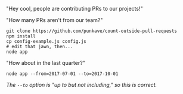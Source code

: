 "Hey cool, people are contributing PRs to our projects!"

"How many PRs aren't from our team?"

```
git clone https://github.com/punkave/count-outside-pull-requests
npm install
cp config-example.js config.js
# edit that jawn, then...
node app
```

"How about in the last quarter?"

```
node app --from=2017-07-01 --to=2017-10-01
```

*The `--to` option is "up to but not including," so this is correct.*
